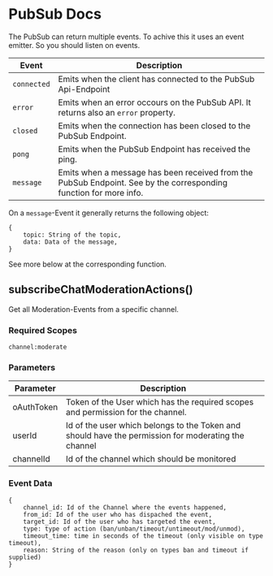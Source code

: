 # PubSub Docs
The PubSub can return multiple events. To achive this it uses an event emitter.
So you should listen on events.

| Event | Description
| --- | --- |
| `connected` | Emits when the client has connected to the PubSub Api-Endpoint |
| `error` | Emits when an error occours on the PubSub API. It returns also an `error` property. |
| `closed` | Emits when the connection has been closed to the PubSub Endpoint. |
| `pong` | Emits when the PubSub Endpoint has received the ping. |
| `message` | Emits when a message has been received from the PubSub Endpoint. See by the corresponding function for more info.|

On a `message`-Event it generally returns the following object:
```
{
    topic: String of the topic,
    data: Data of the message,
} 
```
See more below at the corresponding function.

## subscribeChatModerationActions()
Get all Moderation-Events from a specific channel.

### Required Scopes
`channel:moderate`

### Parameters

| Parameter | Description |
| --- | --- |
| oAuthToken | Token of the User which has the required scopes and permission for the channel. |
| userId | Id of the user which belongs to the Token and should have the permission for moderating the channel |
| channelId | Id of the channel which should be monitored |

### Event Data

```
{
    channel_id: Id of the Channel where the events happened,
    from_id: Id of the user who has dispached the event,
    target_id: Id of the user who has targeted the event,
    type: type of action (ban/unban/timeout/untimeout/mod/unmod),
    timeout_time: time in seconds of the timeout (only visible on type timeout),
    reason: String of the reason (only on types ban and timeout if supplied)
}
```
